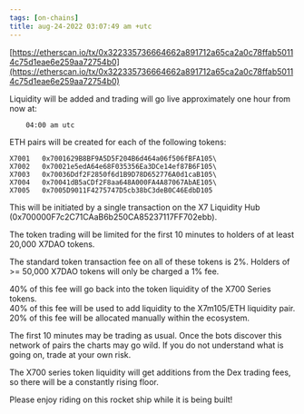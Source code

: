 ```yaml
---
tags: [on-chains]
title: aug-24-2022 03:07:49 am +utc
---
```


[https://etherscan.io/tx/0x322335736664662a891712a65ca2a0c78ffab50114c75d1eae6e259aa72754b0](https://etherscan.io/tx/0x322335736664662a891712a65ca2a0c78ffab50114c75d1eae6e259aa72754b0)

Liquidity will be added and trading will go live approximately one hour from now at:

        04:00 am utc

ETH pairs will be created for each of the following tokens:

    X7001   0x7001629B8BF9A5D5F204B6d464a06f506fBFA105\
    X7002   0x70021e5edA64e68F035356Ea3DCe14ef87B6F105\
    X7003   0x70036Ddf2F2850f6d1B9D78D652776A0d1caB105\
    X7004   0x70041dB5aCDf2F8aa648A000FA4A87067AbAE105\
    X7005   0x7005D9011F4275747D5cb38bC3deB0C46EdbD105

This will be initiated by a single transaction on the X7 Liquidity Hub (0x700000F7c2C71CAaB6b250CA85237117FF702ebb).

The token trading will be limited for the first 10 minutes to holders of at least 20,000 X7DAO tokens.

The standard token transaction fee on all of these tokens is 2%.
Holders of >= 50,000 X7DAO tokens will only be charged a 1% fee.

40% of this fee will go back into the token liquidity of the X700 Series tokens.\
40% of this fee will be used to add liquidity to the X7m105/ETH liquidity pair.\
20% of this fee will be allocated manually within the ecosystem.

The first 10 minutes may be trading as usual.
Once the bots discover this network of pairs the charts may go wild.
If you do not understand what is going on, trade at your own risk.

The X700 series token liquidity will get additions from the Dex trading fees, so there will be a constantly rising floor.

Please enjoy riding on this rocket ship while it is being built!
